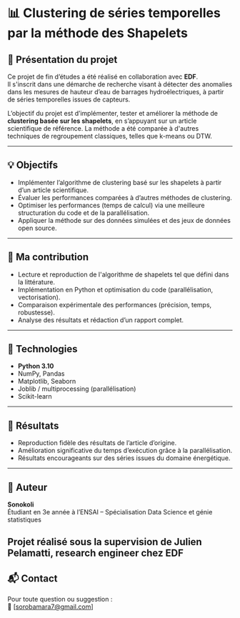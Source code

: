 # 📊 Clustering de séries temporelles par la méthode des Shapelets

## 🧠 Présentation du projet

Ce projet de fin d’études a été réalisé en collaboration avec **EDF**.  
Il s'inscrit dans une démarche de recherche visant à détecter des anomalies dans les mesures de hauteur d’eau de barrages hydroélectriques, à partir de séries temporelles issues de capteurs.

L’objectif du projet est d’implémenter, tester et améliorer la méthode de **clustering basée sur les shapelets**, en s’appuyant sur un article scientifique de référence. La méthode a été comparée à d'autres techniques de regroupement classiques, telles que k-means ou DTW.

---

## 💡 Objectifs

- Implémenter l’algorithme de clustering basé sur les shapelets à partir d’un article scientifique.
- Évaluer les performances comparées à d’autres méthodes de clustering.
- Optimiser les performances (temps de calcul) via une meilleure structuration du code et de la parallélisation.
- Appliquer la méthode sur des données simulées et des jeux de données open source.

---

## 🧩 Ma contribution

- Lecture et reproduction de l'algorithme de shapelets tel que défini dans la littérature.
- Implémentation en Python et optimisation du code (parallélisation, vectorisation).
- Comparaison expérimentale des performances (précision, temps, robustesse).
- Analyse des résultats et rédaction d’un rapport complet.

---

## 🔧 Technologies

- **Python 3.10**
- NumPy, Pandas
- Matplotlib, Seaborn
- Joblib / multiprocessing (parallélisation)
- Scikit-learn

---

## 🏁 Résultats

- Reproduction fidèle des résultats de l’article d’origine.
- Amélioration significative du temps d’exécution grâce à la parallélisation.
- Résultats encourageants sur des séries issues du domaine énergétique.

---

## 👤 Auteur

**Sonokoli**  
Étudiant en 3e année à l’ENSAI – Spécialisation Data Science et génie statistiques

Projet réalisé sous la supervision de Julien Pelamatti, research engineer chez EDF 
---

## 📬 Contact

Pour toute question ou suggestion :  
📧 [sorobamara7@gmail.com]


